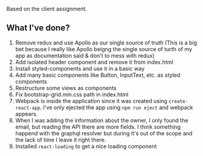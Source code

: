 Based on the client assignment.

## What I've done?
1. Remove redux and use Apollo as our single source of truth (This is a big bet because I really like Apollo beigng the single source of turth of my app as documentation said & don't to mess with redux)
2. Add isolated header component and remove it from index.html
3. Install styled-components and use it in a basic way
4. Add many basic components like Button, InputText, etc. as styled components
5. Restructure some views as components
6. Fix bootstrap-grid.min.css path in index.html
7. Webpack is inside the application since it was created using `create-react-app`. I've only ejected the app using `npm run eject` and webpack appears.
8. When I was adding the information about the owner, I only found the email, but reading the API there are more fields. I think something happend with the graphql resolver but during it's out of the scope and the lack of time I leave it right there.
9. Installed `react-loading` to get a nice loading component